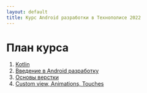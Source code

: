 ```yaml
---
layout: default
title: Курс Android разработки в Технополисе 2022
---
```


# План курса

1. [Kotlin](01-kotlin)
2. [Введение в Android разработку](02-intro/)
3. [Основы верстки](03-views-layouts-recycler/)
9. [Custom view, Animations, Touches](09-custom-view-animations-touches/)
